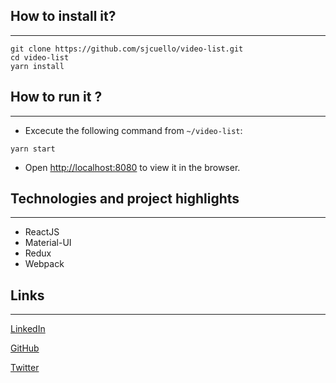 ## How to install it?
___

```
git clone https://github.com/sjcuello/video-list.git
cd video-list
yarn install
```

## How to run it ?
___

+ Excecute the following command from `~/video-list`:
```
yarn start
```
+ Open [http://localhost:8080](http://localhost:8080) to view it in the browser.

## Technologies and project highlights
___

+ ReactJS
+ Material-UI
+ Redux
+ Webpack

## Links
___

[LinkedIn](https://www.linkedin.com/in/sjcuello/)

[GitHub](https://github.com/sjcuello/)

[Twitter](https://twitter.com/sjcuello)


